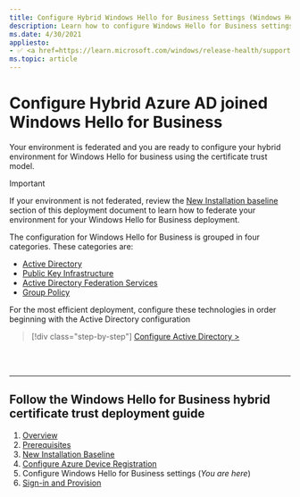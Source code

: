 ```yaml
---
title: Configure Hybrid Windows Hello for Business Settings (Windows Hello for Business)
description: Learn how to configure Windows Hello for Business settings in hybrid certificate trust deployment.
ms.date: 4/30/2021
appliesto: 
- ✅ <a href=https://learn.microsoft.com/windows/release-health/supported-versions-windows-client target=_blank>Windows 10 and later</a>
ms.topic: article
---
```

# Configure Hybrid Azure AD joined Windows Hello for Business

Your environment is federated and you are ready to configure your hybrid environment for Windows Hello for business using the certificate trust model.  
> [!IMPORTANT]
> If your environment is not federated, review the [New Installation baseline](hello-hybrid-cert-new-install.md) section of this deployment document to learn how to federate your environment for your Windows Hello for Business deployment.  

The configuration for Windows Hello for Business is grouped in four categories.  These categories are: 

- [Active Directory](hello-hybrid-cert-whfb-settings-ad.md)
- [Public Key Infrastructure](hello-hybrid-cert-whfb-settings-pki.md)
- [Active Directory Federation Services](hello-hybrid-cert-whfb-settings-adfs.md)
- [Group Policy](hello-hybrid-cert-whfb-settings-policy.md)

For the most efficient deployment, configure these technologies in order beginning with the Active Directory configuration

> [!div class="step-by-step"]
> [Configure Active Directory >](hello-hybrid-cert-whfb-settings-ad.md)

<br><br>

<hr>

## Follow the Windows Hello for Business hybrid certificate trust deployment guide
1. [Overview](hello-hybrid-cert-trust.md)
2. [Prerequisites](hello-hybrid-cert-trust-prereqs.md)
3. [New Installation Baseline](hello-hybrid-cert-new-install.md)
4. [Configure Azure Device Registration](hello-hybrid-cert-trust-devreg.md)
5. Configure Windows Hello for Business settings (*You are here*)
6. [Sign-in and Provision](hello-hybrid-cert-whfb-provision.md)
